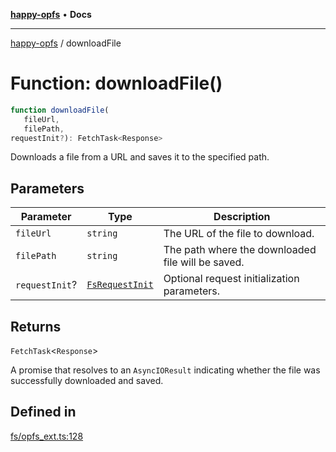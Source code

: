 [**happy-opfs**](../README.md) • **Docs**

***

[happy-opfs](../README.md) / downloadFile

# Function: downloadFile()

```ts
function downloadFile(
   fileUrl, 
   filePath, 
requestInit?): FetchTask<Response>
```

Downloads a file from a URL and saves it to the specified path.

## Parameters

| Parameter | Type | Description |
| ------ | ------ | ------ |
| `fileUrl` | `string` | The URL of the file to download. |
| `filePath` | `string` | The path where the downloaded file will be saved. |
| `requestInit`? | [`FsRequestInit`](../interfaces/FsRequestInit.md) | Optional request initialization parameters. |

## Returns

`FetchTask`\<`Response`\>

A promise that resolves to an `AsyncIOResult` indicating whether the file was successfully downloaded and saved.

## Defined in

[fs/opfs\_ext.ts:128](https://github.com/JiangJie/happy-opfs/blob/e9fb685299dadc4e6e669ad2019dbf147a8f564a/src/fs/opfs_ext.ts#L128)
